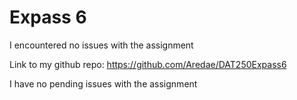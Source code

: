 # Expass 6

I encountered no issues with the assignment

Link to my github repo: https://github.com/Aredae/DAT250Expass6

I have no pending issues with the assignment

